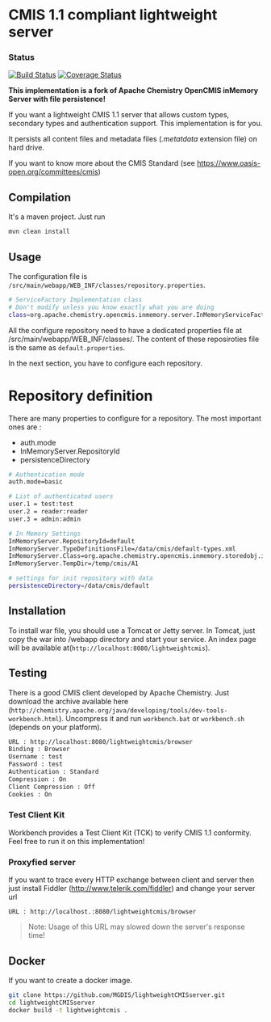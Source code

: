 # CMIS 1.1 compliant lightweight server
### Status
[![Build Status](https://travis-ci.org/johanlelan/lightweightCMISserver.svg?branch=master)](https://travis-ci.org/MGDIS/lightweightCMISserver) [![Coverage Status](https://img.shields.io/coveralls/johanlelan/lightweightCMISserver.svg)](https://coveralls.io/r/johanlelan/lightweightCMISserver)

**This implementation is a fork of Apache Chemistry OpenCMIS inMemory Server with file persistence!**

If you want a lightweight CMIS 1.1 server that allows custom types, secondary types and authentication support. This implementation is for you.

It persists all content files and metadata files (*.metatdata* extension file) on hard drive. 

If you want to know more about the CMIS Standard (see https://www.oasis-open.org/committees/cmis)

## Compilation
It's a maven project. Just run
```bash    
mvn clean install
```
## Usage
The configuration file is `/src/main/webapp/WEB_INF/classes/repository.properties`.
```bash
# ServiceFactory Implementation class
# Don't modify unless you know exactly what you are doing	
class=org.apache.chemistry.opencmis.inmemory.server.InMemoryServiceFactoryImpl
```	
All the configure repository need to have a dedicated properties file at /src/main/webapp/WEB_INF/classes/. The content of these reposiroties file is the same as `default.properties`.

In the next section, you have to configure each repository.

Repository definition
==============
There are many properties to configure for a repository. The most important ones are :
- auth.mode
- InMemoryServer.RepositoryId
- persistenceDirectory

```bash
# Authentication mode
auth.mode=basic

# List of authenticated users
user.1 = test:test
user.2 = reader:reader
user.3 = admin:admin

# In Memory Settings
InMemoryServer.RepositoryId=default
InMemoryServer.TypeDefinitionsFile=/data/cmis/default-types.xml
InMemoryServer.Class=org.apache.chemistry.opencmis.inmemory.storedobj.impl.StoreManagerImpl
InMemoryServer.TempDir=/temp/cmis/A1

# settings for init repository with data
persistenceDirectory=/data/cmis/default
```	

## Installation
To install war file, you should use a Tomcat or Jetty server. 
In Tomcat, just copy the war into /webapp directory and start your service. 
An index page will be available at(`http://localhost:8080/lightweightcmis`).

## Testing
There is a good CMIS client developed by Apache Chemistry. 
Just download the archive available here (`http://chemistry.apache.org/java/developing/tools/dev-tools-workbench.html`). 
Uncompress it and run `workbench.bat` or `workbench.sh` (depends on your platform).
```bash    
URL : http://localhost:8080/lightweightcmis/browser
Binding : Browser
Username : test
Password : test
Authentication : Standard
Compression : On
Client Compression : Off
Cookies : On
```
### Test Client Kit
Workbench provides a Test Client Kit (TCK) to verify CMIS 1.1 conformity. Feel free to run it on this implementation!

### Proxyfied server
If you want to trace every HTTP exchange between client and server then just install Fiddler (http://www.telerik.com/fiddler) and change your server url
```http	
URL : http://localhost.:8080/lightweightcmis/browser
```

> Note: Usage of this URL may slowed down the server's response time! 

## Docker
If you want to create a docker image.
```sh
git clone https://github.com/MGDIS/lightweightCMISserver.git
cd lightweightCMISserver
docker build -t lightweightcmis .
```

